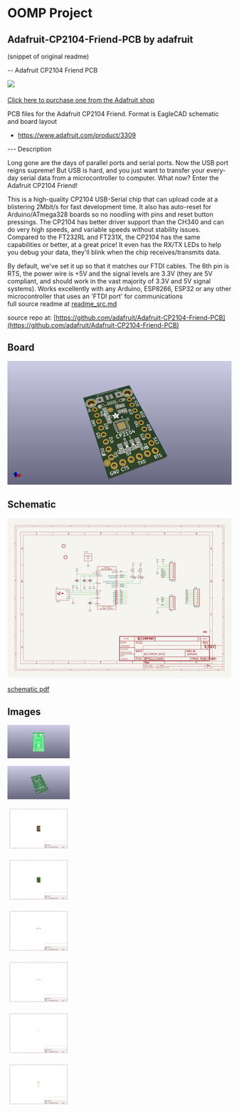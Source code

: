 # OOMP Project  
## Adafruit-CP2104-Friend-PCB  by adafruit  
  
(snippet of original readme)  
  
-- Adafruit CP2104 Friend PCB  
  
<a href="http://www.adafruit.com/products/3309"><img src="assets/image.jpg?raw=true" width="500px"><br/>  
Click here to purchase one from the Adafruit shop</a>  
  
PCB files for the Adafruit CP2104 Friend. Format is EagleCAD schematic and board layout  
* https://www.adafruit.com/product/3309  
  
--- Description  
  
Long gone are the days of parallel ports and serial ports. Now the USB port reigns supreme! But USB is hard, and you just want to transfer your every-day serial data from a microcontroller to computer. What now? Enter the Adafruit CP2104 Friend!  
  
This is a high-quality CP2104 USB-Serial chip that can upload code at a blistering 2Mbit/s for fast development time. It also has auto-reset for Arduino/ATmega328 boards so no noodling with pins and reset button pressings. The CP2104 has better driver support than the CH340 and can do very high speeds, and variable speeds without stability issues. Compared to the FT232RL and FT231X, the CP2104 has the same capabilities or better, at a great price! It even has the RX/TX LEDs to help you debug your data, they'll blink when the chip receives/transmits data.  
  
By default, we've set it up so that it matches our FTDI cables. The 6th pin is RTS, the power wire is +5V and the signal levels are 3.3V (they are 5V compliant, and should work in the vast majority of 3.3V and 5V signal systems). Works excellently with any Arduino, ESP8266, ESP32 or any other microcontroller that uses an 'FTDI port' for communications   
  full source readme at [readme_src.md](readme_src.md)  
  
source repo at: [https://github.com/adafruit/Adafruit-CP2104-Friend-PCB](https://github.com/adafruit/Adafruit-CP2104-Friend-PCB)  
## Board  
  
[![working_3d.png](working_3d_600.png)](working_3d.png)  
## Schematic  
  
[![working_schematic.png](working_schematic_600.png)](working_schematic.png)  
  
[schematic pdf](working_schematic.pdf)  
## Images  
  
[![working_3D_bottom.png](working_3D_bottom_140.png)](working_3D_bottom.png)  
  
[![working_3D_top.png](working_3D_top_140.png)](working_3D_top.png)  
  
[![working_assembly_page_01.png](working_assembly_page_01_140.png)](working_assembly_page_01.png)  
  
[![working_assembly_page_02.png](working_assembly_page_02_140.png)](working_assembly_page_02.png)  
  
[![working_assembly_page_03.png](working_assembly_page_03_140.png)](working_assembly_page_03.png)  
  
[![working_assembly_page_04.png](working_assembly_page_04_140.png)](working_assembly_page_04.png)  
  
[![working_assembly_page_05.png](working_assembly_page_05_140.png)](working_assembly_page_05.png)  
  
[![working_assembly_page_06.png](working_assembly_page_06_140.png)](working_assembly_page_06.png)  
